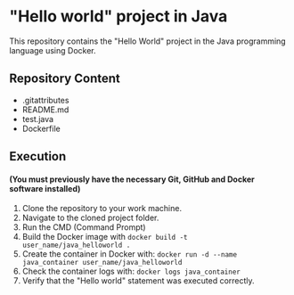 # "Hello world" project in Java

This repository contains the "Hello World" project in the Java programming language using Docker.

## Repository Content
- .gitattributes
- README.md
- test.java
- Dockerfile


## Execution

#### (You must previously have the necessary Git, GitHub and Docker software installed)

1. Clone the repository to your work machine.
2. Navigate to the cloned project folder.
3. Run the CMD (Command Prompt)
4. Build the Docker image with `docker build -t user_name/java_helloworld .`
5. Create the container in Docker with: `docker run -d --name java_container user_name/java_helloworld`
6. Check the container logs with: `docker logs java_container`
7. Verify that the "Hello world" statement was executed correctly.
 
